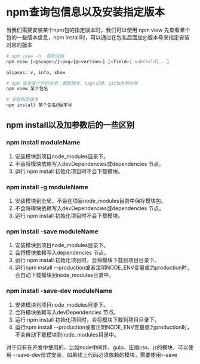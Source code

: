 
# npm查询包信息以及安装指定版本

当我们需要安装某个npm包的指定版本时，我们可以使用 npm view 先查看某个包的一些版本信息，npm install时，可以通过在包名后面加@版本号来指定安装对应的版本

```bash
# npm view -h  帮助文档
npm view [<@scope>/]<pkg>[@<version>] [<field>[.subfield]...]

aliases: v, info, show

# npm 查询某个包的信息：最新版本、tags记录、github地址等
npm view 某个包名

# 安装指定版本
npm install 某个包名@版本号
```

## npm install以及加参数后的一些区别

### npm install moduleName
1. 安装模块到项目node_modules目录下。
2. 不会将模块依赖写入devDependencies或dependencies 节点。
3. 运行 npm install 初始化项目时不会下载模块。

### npm install -g moduleName
1. 安装模块到全局，不会在项目node_modules目录中保存模块包。
2. 不会将模块依赖写入devDependencies或dependencies 节点。
3. 运行 npm install 初始化项目时不会下载模块。

### npm install -save moduleName
1. 安装模块到项目node_modules目录下。
2. 会将模块依赖写入dependencies 节点。
3. 运行 npm install 初始化项目时，会将模块下载到项目目录下。
4. 运行npm install --production或者注明NODE_ENV变量值为production时，会自动下载模块到node_modules目录中。

### npm install -save-dev moduleName
1. 安装模块到项目node_modules目录下。
2. 会将模块依赖写入devDependencies 节点。
3. 运行 npm install 初始化项目时，会将模块下载到项目目录下。
4. 运行npm install --production或者注明NODE_ENV变量值为production时，不会自动下载模块到node_modules目录中。

对于只有在开发中使用的，比如node中间件、gulp、压缩css、js的模块，可以使用 --save-dev形式安装，如果线上代码必须依赖的模块，需要使用--save
